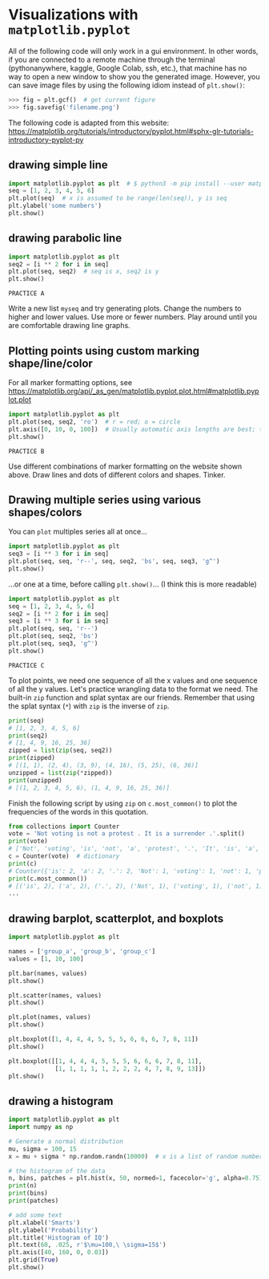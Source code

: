 # Visualizations with `matplotlib.pyplot`

All of the following code will only work in a gui environment. In other words,
if you are connected to a remote machine through the terminal (pythonanywhere,
kaggle, Google Colab, ssh, etc.), that machine has no way to open a new window
to show you the generated image. However, you can save image files by using the
following idiom instead of `plt.show()`:

```python
>>> fig = plt.gcf()  # get current figure
>>> fig.savefig('filename.png')
```

The following code is adapted from this website:
https://matplotlib.org/tutorials/introductory/pyplot.html#sphx-glr-tutorials-introductory-pyplot-py

## drawing simple line

```python
import matplotlib.pyplot as plt  # $ python3 -m pip install --user matplotlib
seq = [1, 2, 3, 4, 5, 6]
plt.plot(seq)  # x is assumed to be range(len(seq)), y is seq
plt.ylabel('some numbers')
plt.show()
```

## drawing parabolic line

```python
import matplotlib.pyplot as plt
seq2 = [i ** 2 for i in seq]
plt.plot(seq, seq2)  # seq is x, seq2 is y
plt.show()
```


`PRACTICE A`

Write a new list `myseq` and try generating plots. Change the numbers to higher
and lower values. Use more or fewer numbers. Play around until you are
comfortable drawing line graphs.


## Plotting points using custom marking shape/line/color

For all marker formatting options, see
https://matplotlib.org/api/_as_gen/matplotlib.pyplot.plot.html#matplotlib.pyplot.plot

```python
import matplotlib.pyplot as plt
plt.plot(seq, seq2, 'ro')  # r = red; o = circle
plt.axis([0, 10, 0, 100])  # Usually automatic axis lengths are best; this is just an example of how to change it if needed.
plt.show()
```


`PRACTICE B`

Use different combinations of marker formatting on the website shown above.
Draw lines and dots of different colors and shapes. Tinker.


## Drawing multiple series using various shapes/colors


You can `plot` multiples series all at once...

```python
import matplotlib.pyplot as plt
seq3 = [i ** 3 for i in seq]
plt.plot(seq, seq, 'r--', seq, seq2, 'bs', seq, seq3, 'g^')
plt.show()
```

...or one at a time, before calling `plt.show()`... (I think this is more
readable)

```python
import matplotlib.pyplot as plt
seq = [1, 2, 3, 4, 5, 6]
seq2 = [i ** 2 for i in seq]
seq3 = [i ** 3 for i in seq]
plt.plot(seq, seq, 'r--')
plt.plot(seq, seq2, 'bs')
plt.plot(seq, seq3, 'g^')
plt.show()
```



`PRACTICE C`

To plot points, we need one sequence of all the x values and one sequence of
all the y values. Let's practice wrangling data to the format we need. The
built-in `zip` function and splat syntax are our friends. Remember that using
the splat syntax (`*`) with `zip` is the inverse of `zip`.

```python
print(seq)
# [1, 2, 3, 4, 5, 6]
print(seq2)
# [1, 4, 9, 16, 25, 36]
zipped = list(zip(seq, seq2))
print(zipped)
# [(1, 1), (2, 4), (3, 9), (4, 16), (5, 25), (6, 36)]
unzipped = list(zip(*zipped))
print(unzipped)
# [(1, 2, 3, 4, 5, 6), (1, 4, 9, 16, 25, 36)]
```

Finish the following script by using `zip` on `c.most_common()` to plot the
frequencies of the words in this quotation.


```python
from collections import Counter
vote = 'Not voting is not a protest . It is a surrender .'.split()
print(vote)
# ['Not', 'voting', 'is', 'not', 'a', 'protest', '.', 'It', 'is', 'a', 'surrender', '.']
c = Counter(vote)  # dictionary
print(c)
# Counter({'is': 2, 'a': 2, '.': 2, 'Not': 1, 'voting': 1, 'not': 1, 'protest': 1, 'It': 1, 'surrender': 1})
print(c.most_common())
# [('is', 2), ('a', 2), ('.', 2), ('Not', 1), ('voting', 1), ('not', 1), ('protest', 1), ('It', 1), ('surrender', 1)]
...
```

## drawing barplot, scatterplot, and boxplots

```python
import matplotlib.pyplot as plt

names = ['group_a', 'group_b', 'group_c']
values = [1, 10, 100]

plt.bar(names, values)
plt.show()

plt.scatter(names, values)
plt.show()

plt.plot(names, values)
plt.show()

plt.boxplot([1, 4, 4, 4, 5, 5, 5, 6, 6, 6, 7, 8, 11])
plt.show()

plt.boxplot([[1, 4, 4, 4, 5, 5, 5, 6, 6, 6, 7, 8, 11],
             [1, 1, 1, 1, 1, 2, 2, 2, 4, 7, 8, 9, 13]])
plt.show()
```


## drawing a histogram

```python
import matplotlib.pyplot as plt
import numpy as np

# Generate a normal distribution
mu, sigma = 100, 15
x = mu + sigma * np.random.randn(10000)  # x is a list of random numbers in a normal distribution

# the histogram of the data
n, bins, patches = plt.hist(x, 50, normed=1, facecolor='g', alpha=0.75)
print(n)
print(bins)
print(patches)

# add some text
plt.xlabel('Smarts')
plt.ylabel('Probability')
plt.title('Histogram of IQ')
plt.text(60, .025, r'$\mu=100,\ \sigma=15$')
plt.axis([40, 160, 0, 0.03])
plt.grid(True)
plt.show()
```
